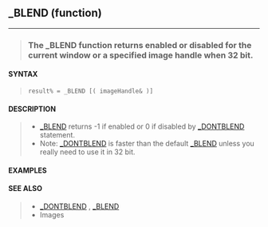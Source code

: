 ## _BLEND (function)
---
<blockquote>

### The _BLEND function returns enabled or disabled for the current window or a specified image handle when 32 bit.

</blockquote>

#### SYNTAX

<blockquote>

`result% = _BLEND [( imageHandle& )]`

</blockquote>

#### DESCRIPTION

<blockquote>

* [_BLEND](./_BLEND.md) returns -1 if enabled or 0 if disabled by [_DONTBLEND](./_DONTBLEND.md) statement.
* Note: [_DONTBLEND](./_DONTBLEND.md) is faster than the default [_BLEND](./_BLEND.md) unless you really need to use it in 32 bit.


</blockquote>

#### EXAMPLES

<blockquote>


</blockquote>

#### SEE ALSO

<blockquote>

* [_DONTBLEND](./_DONTBLEND.md) , [_BLEND](./_BLEND.md)
* Images

</blockquote>
